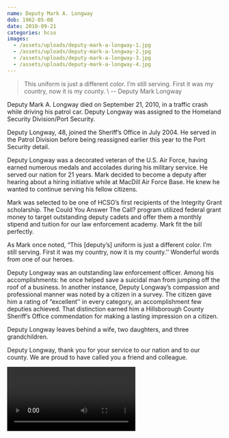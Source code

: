 ```yaml
---
name: Deputy Mark A. Longway
dob: 1962-05-08
date: 2010-09-21
categories: hcso
images:
  - /assets/uploads/deputy-mark-a-longway-1.jpg
  - /assets/uploads/deputy-mark-a-longway-2.jpg
  - /assets/uploads/deputy-mark-a-longway-3.jpg
  - /assets/uploads/deputy-mark-a-longway-4.jpg
---
```


> This uniform is just a different color. I’m still serving. First it was my country, now it is my county. \\
> -- Deputy Mark Longway

Deputy Mark A. Longway died on September 21, 2010, in a traffic crash while driving his patrol car. Deputy Longway was assigned to the Homeland Security Division/Port Security.

Deputy Longway, 48, joined the Sheriff’s Office in July 2004. He served in the Patrol Division before being reassigned earlier this year to the Port Security detail.

Deputy Longway was a decorated veteran of the U.S. Air Force, having earned numerous medals and accolades during his military service. He served our nation for 21 years. Mark decided to become a deputy after hearing about a hiring initiative while at MacDill Air Force Base. He knew he wanted to continue serving his fellow citizens.

Mark was selected to be one of HCSO’s first recipients of the Integrity Grant scholarship. The Could You Answer The Call? program utilized federal grant money to target outstanding deputy cadets and offer them a monthly stipend and tuition for our law enforcement academy. Mark fit the bill perfectly.

As Mark once noted, “This [deputy’s] uniform is just a different color. I’m still serving. First it was my country, now it is my county.’’ Wonderful words from one of our heroes.

Deputy Longway was an outstanding law enforcement officer. Among his accomplishments: he once helped save a suicidal man from jumping off the roof of a business. In another instance, Deputy Longway’s compassion and professional manner was noted by a citizen in a survey. The citizen gave him a rating of “excellent’’ in every category, an accomplishment few deputies achieved. That distinction earned him a Hillsborough County Sheriff’s Office commendation for making a lasting impression on a citizen.

Deputy Longway leaves behind a wife, two daughters, and three grandchildren.

Deputy Longway, thank you for your service to our nation and to our county. We are proud to have called you a friend and colleague.

<div class="embed-responsive embed-responsive-16by9">
	<video class="embed-responsive-item" controls>
		<source src="/media/deputy-mark-a-longway.mp4" type="video/mp4" />
		Your browser does not support the video tag.
	</video>
</div>
